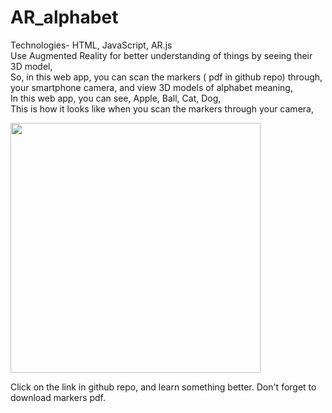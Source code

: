 # AR_alphabet
Technologies- HTML, JavaScript, AR.js  
Use Augmented Reality for better understanding of things by seeing their 3D model,  
So, in this web app, you can scan the markers ( pdf in github repo) through,  
your smartphone camera, and view 3D models of alphabet meaning,  
In this web app, you can see, Apple, Ball, Cat, Dog,  
This is how it looks like when you scan the markers through your camera,  

<img src="https://user-images.githubusercontent.com/71431296/181492871-db094389-5100-4f1b-877c-b6497d7caf36.jpeg" height="400" />  

Click on the link in github repo, and learn something better. Don't forget to download markers pdf.
